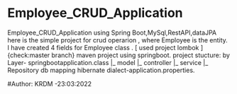 # Employee_CRUD_Application
Employee_CRUD_Application using Spring Boot,MySql,RestAPI,dataJPA 
here is the simple project for crud operarion , where Employee is the entity.
I have created 4 fields for Employee class . [ used project lombok ] {check:master branch}
maven project using springboot.
project stucture: by Layer- springbootapplication.class
                            |_
                              model
                            |_
                              controller
                            |_
                              service
                            |_
                              Repository
 db mapping hibernate dialect-application.properties.
 
 
 #Author: KRDM -23:03:2022

